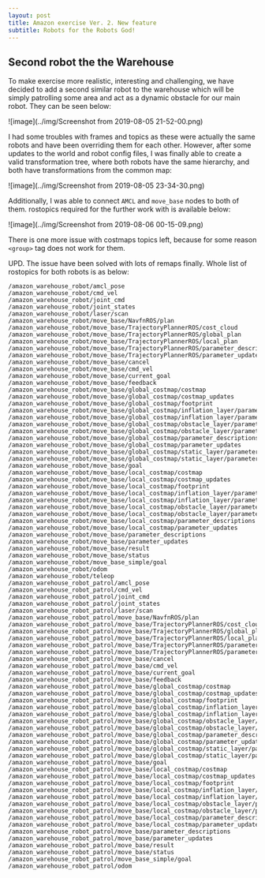 ```yaml
---
layout: post
title: Amazon exercise Ver. 2. New feature
subtitle: Robots for the Robots God!
---
```


## Second robot the the Warehouse

To make exercise more realistic, interesting and challenging, we have decided to add a second similar robot to the warehouse which will be simply patrolling some area and act as a dynamic obstacle for our main robot. They can be seen below:

![image](../img/Screenshot from 2019-08-05 21-52-00.png)

I had some troubles with frames and topics as these were actually the same robots and have been overriding them for each other. However, after some updates to the world and robot config files, I was finally able to create a valid transformation tree, where both robots have the same hierarchy, and both have transformations from the common map:

![image](../img/Screenshot from 2019-08-05 23-34-30.png)

Additionally, I was able to connect ```AMCL``` and ```move_base``` nodes to both of them. rostopics required for the further work with is available below:

![image](../img/Screenshot from 2019-08-06 00-15-09.png)

There is one more issue with costmaps topics left, because for some reason ```<group>``` tag does not work for them. 

UPD. The issue have been solved with lots of remaps finally. Whole list of rostopics for both robots is as below:
```
/amazon_warehouse_robot/amcl_pose
/amazon_warehouse_robot/cmd_vel
/amazon_warehouse_robot/joint_cmd
/amazon_warehouse_robot/joint_states
/amazon_warehouse_robot/laser/scan
/amazon_warehouse_robot/move_base/NavfnROS/plan
/amazon_warehouse_robot/move_base/TrajectoryPlannerROS/cost_cloud
/amazon_warehouse_robot/move_base/TrajectoryPlannerROS/global_plan
/amazon_warehouse_robot/move_base/TrajectoryPlannerROS/local_plan
/amazon_warehouse_robot/move_base/TrajectoryPlannerROS/parameter_descriptions
/amazon_warehouse_robot/move_base/TrajectoryPlannerROS/parameter_updates
/amazon_warehouse_robot/move_base/cancel
/amazon_warehouse_robot/move_base/cmd_vel
/amazon_warehouse_robot/move_base/current_goal
/amazon_warehouse_robot/move_base/feedback
/amazon_warehouse_robot/move_base/global_costmap/costmap
/amazon_warehouse_robot/move_base/global_costmap/costmap_updates
/amazon_warehouse_robot/move_base/global_costmap/footprint
/amazon_warehouse_robot/move_base/global_costmap/inflation_layer/parameter_descriptions
/amazon_warehouse_robot/move_base/global_costmap/inflation_layer/parameter_updates
/amazon_warehouse_robot/move_base/global_costmap/obstacle_layer/parameter_descriptions
/amazon_warehouse_robot/move_base/global_costmap/obstacle_layer/parameter_updates
/amazon_warehouse_robot/move_base/global_costmap/parameter_descriptions
/amazon_warehouse_robot/move_base/global_costmap/parameter_updates
/amazon_warehouse_robot/move_base/global_costmap/static_layer/parameter_descriptions
/amazon_warehouse_robot/move_base/global_costmap/static_layer/parameter_updates
/amazon_warehouse_robot/move_base/goal
/amazon_warehouse_robot/move_base/local_costmap/costmap
/amazon_warehouse_robot/move_base/local_costmap/costmap_updates
/amazon_warehouse_robot/move_base/local_costmap/footprint
/amazon_warehouse_robot/move_base/local_costmap/inflation_layer/parameter_descriptions
/amazon_warehouse_robot/move_base/local_costmap/inflation_layer/parameter_updates
/amazon_warehouse_robot/move_base/local_costmap/obstacle_layer/parameter_descriptions
/amazon_warehouse_robot/move_base/local_costmap/obstacle_layer/parameter_updates
/amazon_warehouse_robot/move_base/local_costmap/parameter_descriptions
/amazon_warehouse_robot/move_base/local_costmap/parameter_updates
/amazon_warehouse_robot/move_base/parameter_descriptions
/amazon_warehouse_robot/move_base/parameter_updates
/amazon_warehouse_robot/move_base/result
/amazon_warehouse_robot/move_base/status
/amazon_warehouse_robot/move_base_simple/goal
/amazon_warehouse_robot/odom
/amazon_warehouse_robot/teleop
/amazon_warehouse_robot_patrol/amcl_pose
/amazon_warehouse_robot_patrol/cmd_vel
/amazon_warehouse_robot_patrol/joint_cmd
/amazon_warehouse_robot_patrol/joint_states
/amazon_warehouse_robot_patrol/laser/scan
/amazon_warehouse_robot_patrol/move_base/NavfnROS/plan
/amazon_warehouse_robot_patrol/move_base/TrajectoryPlannerROS/cost_cloud
/amazon_warehouse_robot_patrol/move_base/TrajectoryPlannerROS/global_plan
/amazon_warehouse_robot_patrol/move_base/TrajectoryPlannerROS/local_plan
/amazon_warehouse_robot_patrol/move_base/TrajectoryPlannerROS/parameter_descriptions
/amazon_warehouse_robot_patrol/move_base/TrajectoryPlannerROS/parameter_updates
/amazon_warehouse_robot_patrol/move_base/cancel
/amazon_warehouse_robot_patrol/move_base/cmd_vel
/amazon_warehouse_robot_patrol/move_base/current_goal
/amazon_warehouse_robot_patrol/move_base/feedback
/amazon_warehouse_robot_patrol/move_base/global_costmap/costmap
/amazon_warehouse_robot_patrol/move_base/global_costmap/costmap_updates
/amazon_warehouse_robot_patrol/move_base/global_costmap/footprint
/amazon_warehouse_robot_patrol/move_base/global_costmap/inflation_layer/parameter_descriptions
/amazon_warehouse_robot_patrol/move_base/global_costmap/inflation_layer/parameter_updates
/amazon_warehouse_robot_patrol/move_base/global_costmap/obstacle_layer/parameter_descriptions
/amazon_warehouse_robot_patrol/move_base/global_costmap/obstacle_layer/parameter_updates
/amazon_warehouse_robot_patrol/move_base/global_costmap/parameter_descriptions
/amazon_warehouse_robot_patrol/move_base/global_costmap/parameter_updates
/amazon_warehouse_robot_patrol/move_base/global_costmap/static_layer/parameter_descriptions
/amazon_warehouse_robot_patrol/move_base/global_costmap/static_layer/parameter_updates
/amazon_warehouse_robot_patrol/move_base/goal
/amazon_warehouse_robot_patrol/move_base/local_costmap/costmap
/amazon_warehouse_robot_patrol/move_base/local_costmap/costmap_updates
/amazon_warehouse_robot_patrol/move_base/local_costmap/footprint
/amazon_warehouse_robot_patrol/move_base/local_costmap/inflation_layer/parameter_descriptions
/amazon_warehouse_robot_patrol/move_base/local_costmap/inflation_layer/parameter_updates
/amazon_warehouse_robot_patrol/move_base/local_costmap/obstacle_layer/parameter_descriptions
/amazon_warehouse_robot_patrol/move_base/local_costmap/obstacle_layer/parameter_updates
/amazon_warehouse_robot_patrol/move_base/local_costmap/parameter_descriptions
/amazon_warehouse_robot_patrol/move_base/local_costmap/parameter_updates
/amazon_warehouse_robot_patrol/move_base/parameter_descriptions
/amazon_warehouse_robot_patrol/move_base/parameter_updates
/amazon_warehouse_robot_patrol/move_base/result
/amazon_warehouse_robot_patrol/move_base/status
/amazon_warehouse_robot_patrol/move_base_simple/goal
/amazon_warehouse_robot_patrol/odom
```
